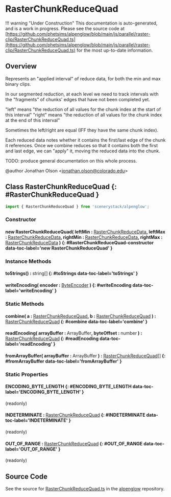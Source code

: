 # RasterChunkReduceQuad

!!! warning "Under Construction"
    This documentation is auto-generated, and is a work in progress. Please see the source code at
    [https://github.com/phetsims/alpenglow/blob/main/js/parallel/raster-clip/RasterChunkReduceQuad.ts](https://github.com/phetsims/alpenglow/blob/main/js/parallel/raster-clip/RasterChunkReduceQuad.ts) for the most up-to-date information.

## Overview

Represents an "applied interval" of reduce data, for both the min and max binary clips.

In our segmented reduction, at each level we need to track intervals with the "fragments" of chunks' edges that
have not been completed yet.

"left" means "the reduction of all values for the chunk index at the start of this interval"
"right" means "the reduction of all values for the chunk index at the end of this interval"

Sometimes the left/right are equal (IFF they have the same chunk index).

Each reduced data notes whether it contains the first/last edge of the chunk it references. Once we combine reduces
so that it contains both the first and last edge, we can "apply" it, moving the reduced data into the chunk.

TODO: produce general documentation on this whole process.

@author Jonathan Olson &lt;jonathan.olson@colorado.edu&gt;

## Class RasterChunkReduceQuad {: #RasterChunkReduceQuad }


```js
import { RasterChunkReduceQuad } from 'scenerystack/alpenglow';
```
### Constructor

#### new RasterChunkReduceQuad( leftMin : <span style="font-weight: 400;">[RasterChunkReduceData](../alpenglow/RasterChunkReduceData.md)</span>, leftMax : <span style="font-weight: 400;">[RasterChunkReduceData](../alpenglow/RasterChunkReduceData.md)</span>, rightMin : <span style="font-weight: 400;">[RasterChunkReduceData](../alpenglow/RasterChunkReduceData.md)</span>, rightMax : <span style="font-weight: 400;">[RasterChunkReduceData](../alpenglow/RasterChunkReduceData.md)</span> ) {: #RasterChunkReduceQuad-constructor data-toc-label='new RasterChunkReduceQuad' }

### Instance Methods

#### toStrings() : <span style="font-weight: 400;"><span style="color: hsla(calc(var(--md-hue) + 180deg),80%,40%,1);">string</span>[]</span> {: #toStrings data-toc-label='toStrings' }

#### writeEncoding( encoder : <span style="font-weight: 400;">[ByteEncoder](../alpenglow/ByteEncoder.md)</span> ) {: #writeEncoding data-toc-label='writeEncoding' }

### Static Methods

#### combine( a : <span style="font-weight: 400;">[RasterChunkReduceQuad](../alpenglow/RasterChunkReduceQuad.md)</span>, b : <span style="font-weight: 400;">[RasterChunkReduceQuad](../alpenglow/RasterChunkReduceQuad.md)</span> ) : <span style="font-weight: 400;">[RasterChunkReduceQuad](../alpenglow/RasterChunkReduceQuad.md)</span> {: #combine data-toc-label='combine' }

#### readEncoding( arrayBuffer : <span style="font-weight: 400;">ArrayBuffer</span>, byteOffset : <span style="font-weight: 400;"><span style="color: hsla(calc(var(--md-hue) + 180deg),80%,40%,1);">number</span></span> ) : <span style="font-weight: 400;">[RasterChunkReduceQuad](../alpenglow/RasterChunkReduceQuad.md)</span> {: #readEncoding data-toc-label='readEncoding' }

#### fromArrayBuffer( arrayBuffer : <span style="font-weight: 400;">ArrayBuffer</span> ) : <span style="font-weight: 400;">[RasterChunkReduceQuad](../alpenglow/RasterChunkReduceQuad.md)[]</span> {: #fromArrayBuffer data-toc-label='fromArrayBuffer' }

### Static Properties

#### ENCODING_BYTE_LENGTH {: #ENCODING_BYTE_LENGTH data-toc-label='ENCODING_BYTE_LENGTH' }

(readonly)

#### INDETERMINATE : <span style="font-weight: 400;">[RasterChunkReduceQuad](../alpenglow/RasterChunkReduceQuad.md)</span> {: #INDETERMINATE data-toc-label='INDETERMINATE' }

(readonly)

#### OUT_OF_RANGE : <span style="font-weight: 400;">[RasterChunkReduceQuad](../alpenglow/RasterChunkReduceQuad.md)</span> {: #OUT_OF_RANGE data-toc-label='OUT_OF_RANGE' }

(readonly)



## Source Code

See the source for [RasterChunkReduceQuad.ts](https://github.com/phetsims/alpenglow/blob/main/js/parallel/raster-clip/RasterChunkReduceQuad.ts) in the [alpenglow](https://github.com/phetsims/alpenglow) repository.
